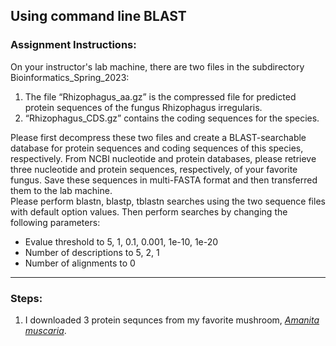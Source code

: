 ## Using command line BLAST

### Assignment Instructions:
On your instructor's lab machine, there are two files in the subdirectory Bioinformatics_Spring_2023:   
1. The file “Rhizophagus_aa.gz” is the compressed file for predicted protein sequences of the fungus Rhizophagus irregularis.  
2. “Rhizophagus_CDS.gz” contains the coding sequences for the species.   

Please first decompress these two files and create a BLAST-searchable database for protein sequences and coding sequences of this species, respectively.
From NCBI nucleotide and protein databases, please retrieve three nucleotide and protein sequences, respectively, of your favorite fungus. Save these sequences in multi-FASTA format and then transferred them to the lab machine.  
Please perform blastn, blastp, tblastn searches using the two sequence files with default option values. Then perform searches by changing the following parameters:  
         
- Evalue threshold to 5, 1, 0.1, 0.001, 1e-10, 1e-20  
- Number of descriptions to 5, 2, 1  
- Number of alignments to 0  



---
### Steps:

1. I downloaded 3 protein sequnces from my favorite mushroom, [*Amanita muscaria*](https://en.wikipedia.org/wiki/Amanita_muscaria). 
